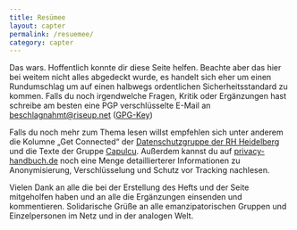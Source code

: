 ```yaml
---
title: Resümee
layout: capter
permalink: /resuemee/
category: capter
---
```

Das wars. Hoffentlich konnte dir diese Seite helfen. Beachte aber das hier bei weitem nicht alles abgedeckt wurde, es handelt sich eher um einen Rundumschlag um auf einen halbwegs ordentlichen Sicherheitsstandard zu kommen.
Falls du noch irgendwelche Fragen, Kritik oder Ergänzungen hast schreibe am besten eine PGP verschlüsselte E-Mail an [beschlagnahmt@riseup.net](mailto:beschlagnahmt@riseup.net) ([GPG-Key](../assets/pages/pubkey.asc))

Falls du noch mehr zum Thema lesen willst empfehlen sich unter anderem die Kolumne „Get Connected“ der [Datenschutzgruppe der RH Heidelberg](https://datenschmutz.de/gc/) und die Texte der Gruppe [Capulcu](https://capulcu.blackblogs.org/). 
Außerdem kannst du auf [privacy-handbuch.de](https://privacy-handbuch.de) noch eine Menge detaillierterer Informationen zu Anonymisierung, Verschlüsselung und Schutz vor Tracking nachlesen.

Vielen Dank an alle die bei der Erstellung des Hefts und der Seite mitgeholfen haben und an alle die Ergänzungen einsenden und kommentieren. Solidarische Grüße an alle emanzipatorischen Gruppen und Einzelpersonen im Netz und in der analogen Welt.
